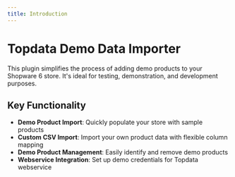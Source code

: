 ```yaml
---
title: Introduction
---
```

# Topdata Demo Data Importer

This plugin simplifies the process of adding demo products to your Shopware 6 store. It's ideal for testing, demonstration, and development purposes.

## Key Functionality
- **Demo Product Import**: Quickly populate your store with sample products
- **Custom CSV Import**: Import your own product data with flexible column mapping
- **Demo Product Management**: Easily identify and remove demo products
- **Webservice Integration**: Set up demo credentials for Topdata webservice